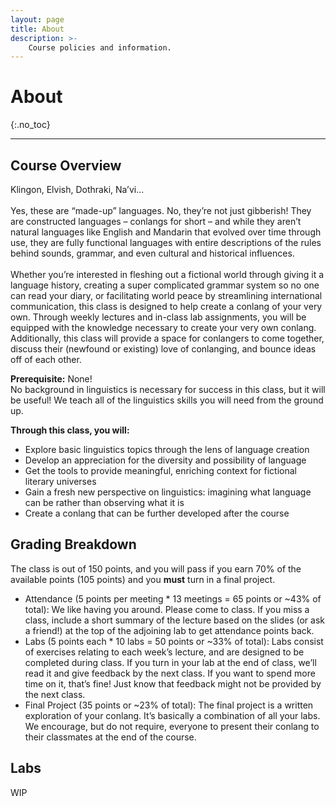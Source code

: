 ```yaml
---
layout: page
title: About
description: >-
    Course policies and information.
---
```


# About
{:.no_toc}

---

## Course Overview

Klingon, Elvish, Dothraki, Na’vi…
<br>
<br>
Yes, these are “made-up” languages. No, they’re not just gibberish! They are constructed languages – conlangs for short – and while they aren’t natural languages like English and Mandarin that evolved over time through use, they are fully functional languages with entire descriptions of the rules behind sounds, grammar, and even cultural and historical influences.
<br>
<br>
Whether you’re interested in fleshing out a fictional world through giving it a language history, creating a super complicated grammar system so no one can read your diary, or facilitating world peace by streamlining international communication, this class is designed to help create a conlang of your very own. Through weekly lectures and in-class lab assignments, you will be equipped with the knowledge necessary to create your very own conlang. Additionally, this class will provide a space for conlangers to come together, discuss their (newfound or existing) love of conlanging, and bounce ideas off of each other.

<b>Prerequisite:</b> None! 
<br>
No background in linguistics is necessary for success in this class, but it will be useful! We teach all of the linguistics skills you will need from the ground up.

<b>Through this class, you will:</b>
<ul>
<li>Explore basic linguistics topics through the lens of language creation</li>
<li>Develop an appreciation for the diversity and possibility of language</li>
<li>Get the tools to provide meaningful, enriching context for fictional literary universes</li>
<li>Gain a fresh new perspective on linguistics: imagining what language can be rather than observing what it is</li>
<li>Create a conlang that can be further developed after the course</li>
</ul>

## Grading Breakdown

The class is out of 150 points, and you will pass if you earn 70% of the available points (105 points) and you <b>must</b> turn in a final project.

<ul>
<li>Attendance (5 points per meeting * 13 meetings = 65 points or ~43% of total): We like having you around. Please come to class. If you miss a class, include a short summary of the lecture based on the slides (or ask a friend!) at the top of the adjoining lab to get attendance points back.</li>
<li>Labs (5 points each * 10 labs = 50 points or ~33% of total): Labs consist of exercises relating to each week’s lecture, and are designed to be completed during class. If you turn in your lab at the end of class, we’ll read it and give feedback by the next class. If you want to spend more time on it, that’s fine! Just know that feedback might not be provided by the next class.</li> 
<li> Final Project (35 points or ~23% of total): The final project is a written exploration of your conlang. It’s basically a combination of all your labs. We encourage, but do not require, everyone to present their conlang to their classmates at the end of the course.</li>
</ul>
    
## Labs

WIP